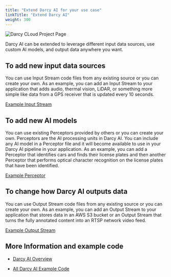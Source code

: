```yaml
---
title: "Extend Darcy AI for your use case"
linkTitle: "Extend Darcy AI"
weight: 300
---
```


![Darcy CLoud Project Page](/images/guides/extend-hero.jpg)

Darcy AI can be extended to leverage different input data sources, use custom AI models, and output data anywhere you want.

## To add new input data sources

You can use Input Stream code files from any existing source or you can create your own. As an example, you can add an Input Stream to your application that adds audio, thermal vision, LiDAR, or something more simple like data from a GPS receiver that is updated every 10 seconds.

[Example Input Stream](https://github.com/darcyai/darcyai/blob/main/src/examples/sample_input_stream.py)

## To add new AI models

You can use existing Perceptors provided by others or you can create your own. Perceptors are the AI processing units in Darcy AI. You can include any AI model in a Perceptor file and it will become available to use in your Darcy AI pipeline in your application. As an example, you can add a Perceptor that identifies cars and finds their license plates and then another Perceptor that performs optical character recognition on the license plates that have been identified.

[Example Perceptor](https://github.com/darcyai/darcyai/blob/main/src/examples/perceptors/basic_perceptor/perceptor.py)

## To change how Darcy AI outputs data

You can use Output Stream code files from any existing source or you can create your own. As an example, you can add an Output Stream to your application that stores data in an AWS S3 bucket or an Output Stream that turns the fully annotated content into an RTSP network video feed.

[Example Output Stream](https://github.com/darcyai/darcyai/blob/main/src/examples/output_streams/s3_output_stream.py)

## More Information and example code

- [Darcy AI Overview](/docs/ai/)

- [All Darcy AI Example Code](https://github.com/darcyai/darcyai/tree/main/src/examples)